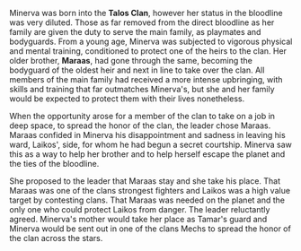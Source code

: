 Minerva was born into the **Talos Clan**, however her status in the bloodline was very diluted. Those as far removed from the direct bloodline as her family are given the duty to serve the main family, as playmates and bodyguards. From a young age, Minerva was subjected to vigorous physical and mental training, conditioned to protect one of the heirs to the clan. Her older brother, **Maraas**, had gone through the same, becoming the bodyguard of the oldest heir and next in line to take over the clan. All members of the main family had received a more intense upbringing, with skills and training that far outmatches Minerva's, but she and her family would be expected to protect them with their lives nonetheless.

When the opportunity arose for a member of the clan to take on a job in deep space, to spread the honor of the clan, the leader chose Maraas. Maraas confided in Minerva his disappointment and sadness in leaving his ward, Laikos', side, for whom he had begun a secret courtship. Minerva saw this as a way to help her brother and to help herself escape the planet and the ties of the bloodline. 

She proposed to the leader that Maraas stay and she take his place. That Maraas was one of the clans strongest fighters and Laikos was a high value target by contesting clans. That Maraas was needed on the planet and the only one who could protect Laikos from danger. The leader reluctantly agreed. Minerva's mother would take her place as Tamar's guard and Minerva would be sent out in one of the clans Mechs to spread the honor of the clan across the stars.
